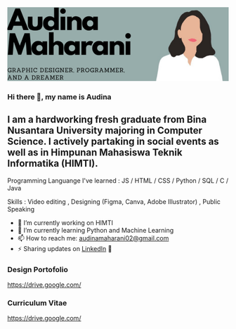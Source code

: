 <img width="100%" height="80%" src="./banner.png" />


### Hi there 👋, my name is Audina

## I am a hardworking fresh graduate from Bina Nusantara University majoring in Computer Science. I actively partaking in social events as well as in Himpunan Mahasiswa Teknik Informatika (HIMTI). 

Programming Languange I've learned : JS / HTML / CSS / Python / SQL / C / Java

Skills : Video editing , Designing (Figma, Canva, Adobe Illustrator) , Public Speaking

- 🔭 I’m currently working on HIMTI 
- 🌱 I’m currently learning Python and Machine Learning 
- 📫 How to reach me: audinamaharani02@gmail.com 
- ⚡ Sharing updates on <a href="https://www.linkedin.com/in/audina-maharani/">LinkedIn</a> 💼
### Design Portofolio
https://drive.google.com/

### Curriculum Vitae
https://drive.google.com/





